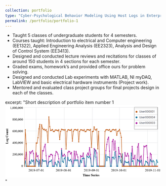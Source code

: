 ```yaml
---
collection: portfolio
type: "Cyber-Psychological Behavior Modeling Using Host Logs in Enterprise Network"
permalink: /portfolio/portfolio-1
---
```


*	Taught 5 classes of undergraduate students for 4 semesters.
*	Courses taught: Introduction to electrical and Computer engineering (EE1322), Applied Engineering Analysis (EE2323), Analysis and Design of Control System (EE3413).
*	Designed and conducted lecture reviews and recitations for classes of around 150 students in 4 sections for each semester.
*	Graded exams, homework’s and provided office ours for problem solving.
*	Designed and conducted Lab experiments with MATLAB, NI myDAQ, LabVIEW and basic electrical hardware instruments (Project work).
*	Mentored and evaluated class project groups for final projects design in each of the classes.  


excerpt: "Short description of portfolio item number 1<br/><img src='/images/log_trend.png'>"
